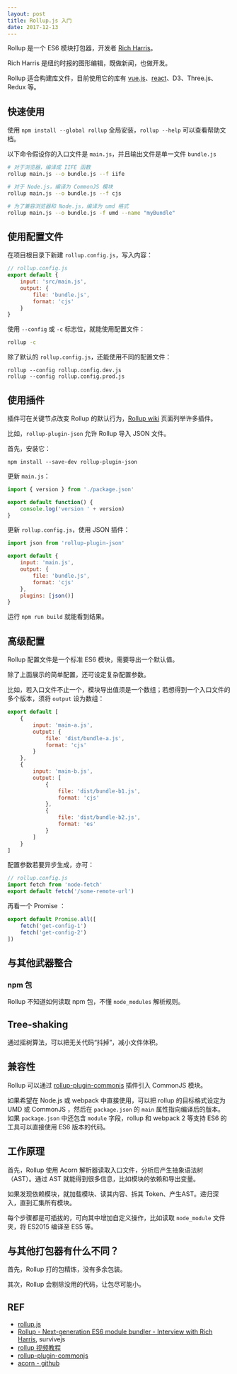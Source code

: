 ```yaml
---
layout: post
title: Rollup.js 入门
date: 2017-12-13
---
```


Rollup 是一个 ES6 模块打包器，开发者 [Rich Harris][rollup-interview]。

Rich Harris 是纽约时报的图形编辑，既做新闻，也做开发。

Rollup 适合构建库文件，目前使用它的库有 [vue.js][vue-rollup]、[react][react-rollup]、D3、Three.js、Redux 等。

## 快速使用

使用 `npm install --global rollup` 全局安装，`rollup --help` 可以查看帮助文档。

以下命令假设你的入口文件是 `main.js`，并且输出文件是单一文件 `bundle.js`

```sh
# 对于浏览器，编译成 IIFE 函数
rollup main.js --o bundle.js --f iife

# 对于 Node.js，编译为 CommonJS 模块
rollup main.js --o bundle.js --f cjs

# 为了兼容浏览器和 Node.js，编译为 umd 格式
rollup main.js --o bundle.js -f umd --name "myBundle"
```

## 使用配置文件

在项目根目录下新建 `rollup.config.js`，写入内容：

```javascript
// rollup.config.js
export default {
    input: 'src/main.js',
    output: {
        file: 'bundle.js',
        format: 'cjs'
    }
}
```

使用 `--config` 或 `-c` 标志位，就能使用配置文件：

```sh
rollup -c
```

除了默认的 `rollup.config.js`，还能使用不同的配置文件：

```
rollup --config rollup.config.dev.js
rollup --config rollup.config.prod.js
```

## 使用插件

插件可在关键节点改变 Rollup 的默认行为，[Rollup wiki][rollup-wiki] 页面列举许多插件。

比如，`rollup-plugin-json` 允许 Rollup 导入 JSON 文件。

首先，安装它：

```
npm install --save-dev rollup-plugin-json
```

更新 `main.js`：

```javascript
import { version } from './package.json'

export default function() {
    console.log('version ' + version)
}
```

更新 `rollup.config.js`，使用 JSON 插件：

```javascript
import json from 'rollup-plugin-json'

export default {
    input: 'main.js',
    output: {
        file: 'bundle.js',
        format: 'cjs'
    },
    plugins: [json()]
}
```

运行 `npm run build` 就能看到结果。

## 高级配置

Rollup 配置文件是一个标准 ES6 模块，需要导出一个默认值。

除了上面展示的简单配置，还可设定复杂配置参数。

比如，若入口文件不止一个，模块导出值须是一个数组；若想得到一个入口文件的多个版本，须将 `output` 设为数组：

```javascript
export default [
    {
        input: 'main-a.js',
        output: {
            file: 'dist/bundle-a.js',
            format: 'cjs'
        }
    },
    {
        input: 'main-b.js',
        output: [
            {
                file: 'dist/bundle-b1.js',
                format: 'cjs'
            },
            {
                file: 'dist/bundle-b2.js',
                format: 'es'
            }
        ]
    }
]
```

配置参数若要异步生成，亦可：

```javascript
// rollup.config.js
import fetch from 'node-fetch'
export default fetch('/some-remote-url')
```

再看一个 Promise ：

```javascript
export default Promise.all([
    fetch('get-config-1')
    fetch('get-config-2')
])
```

## 与其他武器整合

### npm 包

Rollup 不知道如何读取 npm 包，不懂 `node_modules` 解析规则。

## Tree-shaking

通过摇树算法，可以把无关代码“抖掉”，减小文件体积。

## 兼容性

Rollup 可以通过 [rollup-plugin-commonjs][rollup-plugin-commonjs] 插件引入 CommonJS 模块。

如果希望在 Node.js 或 webpack 中直接使用，可以把 rollup 的目标格式设定为 UMD 或 CommonJS ，然后在 `package.json` 的 `main` 属性指向编译后的版本。如果 `package.json` 中还包含 `module` 字段，rollup 和 webpack 2 等支持 ES6 的工具可以直接使用 ES6 版本的代码。

## 工作原理

首先，Rollup 使用 Acorn 解析器读取入口文件，分析后产生抽象语法树（AST）。通过 AST 就能得到很多信息，比如模块的依赖和导出变量。

如果发现依赖模块，就加载模块、读其内容、拆其 Token、产生AST。递归深入，直到汇集所有模块。

每个步骤都是可插拔的，可向其中增加自定义操作，比如读取 `node_module` 文件夹，将 ES2015 编译至 ES5 等。

## 与其他打包器有什么不同？

首先，Rollup 打的包精炼，没有多余包装。

其次，Rollup 会剔除没用的代码，让包尽可能小。

## REF

- [rollup.js][rollup]
- [Rollup - Next-generation ES6 module bundler - Interview with Rich Harris][rollup-interview], survivejs
- [rollup 视频教程][rollup-video]
- [rollup-plugin-commonjs][rollup-plugin-commonjs]
- [acorn - github](https://github.com/ternjs/acorn)

[rollup]: https://rollupjs.org/
[rollup-video]: https://code.lengstorf.com/learn-rollup-js/
[rollup-plugin-commonjs]: https://github.com/rollup/rollup-plugin-commonjs
[vue-rollup]: https://github.com/vuejs/vue/blob/dev/package.json#L16-L24
[react-rollup]: https://github.com/facebook/react/blob/master/package.json#L103
[angular-bazel]: https://github.com/angular/angular/blob/master/docs/BAZEL.md
[rollup-interview]: https://survivejs.com/blog/rollup-interview/
[rollup-wiki]: https://github.com/rollup/rollup/wiki/Plugins